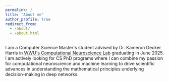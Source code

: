 ```yaml
---
permalink: /
title: "About me"
author_profile: true
redirect_from: 
  - /about/
  - /about.html
---
```


I am a Computer Science Master's student advised by Dr. Kameron Decker Harris in [WWU's Computational Neuroscience Lab](https://glomerul.us/) graduating in June 2025. I am actively looking for CS PhD programs where I can combine my passion for computational neuroscience and machine learning to drive scientific advances in understanding the mathematical principles underlying decision-making in deep networks.


